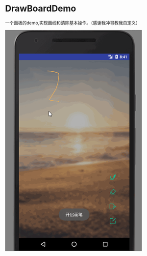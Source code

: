 # DrawBoardDemo
一个画板的demo,实现画线和清除基本操作。（感谢我冲哥教我自定义）


![image](https://github.com/kevin321happy/DrawBoardDemo/blob/master/app/src/main/gif/draw_board1.gif)
